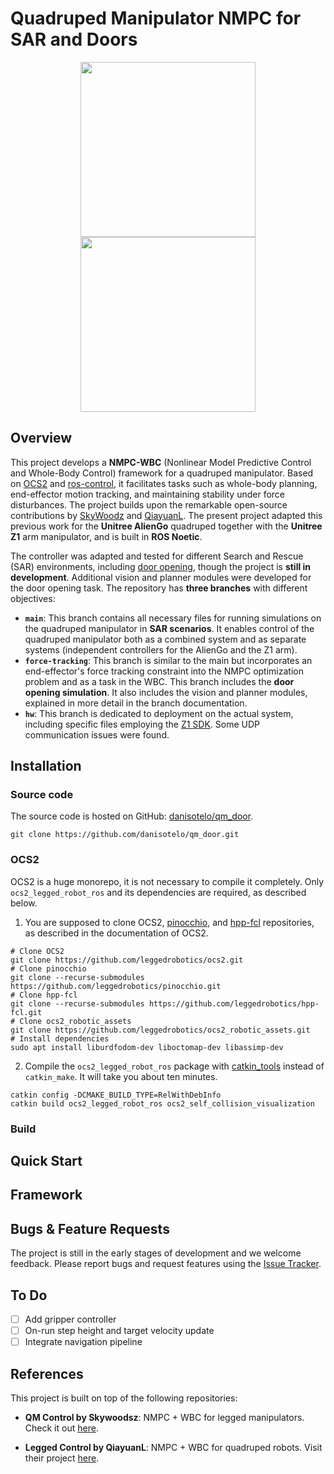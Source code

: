 # Quadruped Manipulator NMPC for SAR and Doors

<p align="center">
  <img src="https://github.com/danisotelo/qm_door/blob/main/docs/tunnel.gif" height="280px" />
  <img src="https://github.com/danisotelo/qm_door/blob/main/docs/door.gif" height="280px" />
</p>

## Overview

This project develops a <strong>NMPC-WBC</strong> (Nonlinear Model Predictive Control and Whole-Body Control) framework for a quadruped manipulator. Based on [OCS2](https://github.com/leggedrobotics/ocs2) and [ros-control](http://wiki.ros.org/ros_control), it facilitates tasks such as whole-body planning, end-effector motion tracking, and maintaining stability under force disturbances. The project builds upon the remarkable open-source contributions by [SkyWoodz](https://github.com/skywoodsz/qm_control) and [QiayuanL](https://github.com/qiayuanl/legged_control). The present project adapted this previous work for the <strong>Unitree AlienGo</strong> quadruped together with the <strong>Unitree Z1</strong> arm manipulator, and is built in <strong>ROS Noetic</strong>.

The controller was adapted and tested for different Search and Rescue (SAR) environments, including [door opening](https://github.com/danisotelo/qm_door/tree/force-tracking), though the project is <strong>still in development</strong>. Additional vision and planner modules were developed for the door opening task. The repository has <strong>three branches</strong> with different objectives:

- **`main`**: This branch contains all necessary files for running simulations on the quadruped manipulator in **SAR scenarios**. It enables control of the quadruped manipulator both as a combined system and as separate systems (independent controllers for the AlienGo and the Z1 arm).
- **`force-tracking`**: This branch is similar to the main but incorporates an end-effector's force tracking constraint into the NMPC optimization problem and as a task in the WBC. This branch includes the **door opening simulation**. It also includes the vision and planner modules, explained in more detail in the branch documentation.
- **`hw`**: This branch is dedicated to deployment on the actual system, including specific files employing the [Z1 SDK](https://github.com/unitreerobotics/z1_sdk). Some UDP communication issues were found.



## Installation

### Source code

The source code is hosted on GitHub: [danisotelo/qm_door](https://github.com/danisotelo/qm_door/issues).

```
git clone https://github.com/danisotelo/qm_door.git
```

### OCS2
OCS2 is a huge monorepo, it is not necessary to compile it completely. Only `ocs2_legged_robot_ros` and its dependencies are required, as described below.

1. You are supposed to clone OCS2, [pinocchio](https://github.com/stack-of-tasks/pinocchio), and [hpp-fcl](https://github.com/humanoid-path-planner/hpp-fcl) repositories, as described in the documentation of OCS2.
  ```
  # Clone OCS2
  git clone https://github.com/leggedrobotics/ocs2.git
  # Clone pinocchio
  git clone --recurse-submodules https://github.com/leggedrobotics/pinocchio.git
  # Clone hpp-fcl
  git clone --recurse-submodules https://github.com/leggedrobotics/hpp-fcl.git
  # Clone ocs2_robotic_assets
  git clone https://github.com/leggedrobotics/ocs2_robotic_assets.git
  # Install dependencies
  sudo apt install liburdfodom-dev liboctomap-dev libassimp-dev
  ```
2. Compile the `ocs2_legged_robot_ros` package with [catkin_tools](https://catkin-tools.readthedocs.io/en/latest/) instead of `catkin_make`. It will take you about ten minutes.
  ```
  catkin config -DCMAKE_BUILD_TYPE=RelWithDebInfo
  catkin build ocs2_legged_robot_ros ocs2_self_collision_visualization
  ```


### Build

## Quick Start

## Framework

## Bugs & Feature Requests

The project is still in the early stages of development and we welcome feedback. Please report bugs and request features using the [Issue Tracker](https://github.com/danisotelo/qm_door/issues).

## To Do

- [ ] Add gripper controller
- [ ] On-run step height and target velocity update
- [ ] Integrate navigation pipeline

## References

This project is built on top of the following repositories:

- **QM Control by Skywoodsz**: NMPC + WBC for legged manipulators. Check it out [here](https://github.com/skywoodsz/qm_control).

- **Legged Control by QiayuanL**: NMPC + WBC for quadruped robots. Visit their project [here](https://github.com/qiayuanl/legged_control).
